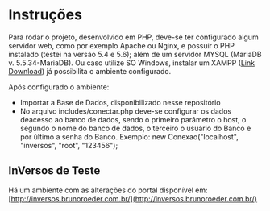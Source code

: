 # Instruções #

Para rodar o projeto, desenvolvido em PHP, deve-se ter configurado algum servidor web, como por exemplo Apache ou Nginx, e possuir o PHP instalado (testei na versão 5.4 e 5.6); além de um servidor MYSQL (MariaDB v. 5.5.34-MariaDB). Ou caso utilize SO Windows, instalar um XAMPP ([Link Download](https://www.apachefriends.org/pt_br/index.html)) já possibilita o ambiente configurado.

Após configurado o ambiente:

* Importar a Base de Dados, disponibilizado nesse repositório
* No arquivo includes/conectar.php deve-se configurar os dados deacesso ao banco de dados, sendo o primeiro parâmetro o host, o segundo o nome do banco de dados, o terceiro o usuário do Banco e por último a senha do Banco. Exemplo: new Conexao("localhost", "inversos", "root", "123456");

## InVersos de Teste ##

Há um ambiente com as alterações do portal disponível em: [http://inversos.brunoroeder.com.br/](http://inversos.brunoroeder.com.br/)
